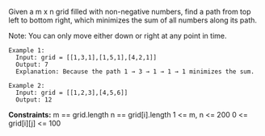 Given a m x n grid filled with non-negative numbers, find a path from top left to bottom right, which minimizes the sum of all numbers along its path.

Note: You can only move either down or right at any point in time.

```
Example 1:
  Input: grid = [[1,3,1],[1,5,1],[4,2,1]]
  Output: 7
  Explanation: Because the path 1 → 3 → 1 → 1 → 1 minimizes the sum.

Example 2:
  Input: grid = [[1,2,3],[4,5,6]]
  Output: 12
``` 

**Constraints:**
  m == grid.length
  n == grid[i].length
  1 <= m, n <= 200
  0 <= grid[i][j] <= 100